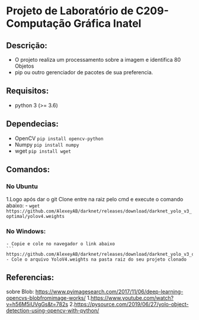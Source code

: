 # Projeto de Laboratório de C209-Computação Gráfica Inatel

## Descrição:
- O projeto realiza um processamento sobre a imagem e identifica 80 Objetos
- pip ou outro gerenciador de pacotes de sua preferencia.

## Requisitos:
- python 3 (>= 3.6)

## Dependecias:
- OpenCV
  ```pip install opencv-python```
- Numpy
  ```pip install numpy```
- wget 
  ```pip install wget```

## Comandos:
### No Ubuntu
1.Logo após dar o git Clone entre na raiz pelo cmd e execute o comando abaixo:
    - ```wget https://github.com/AlexeyAB/darknet/releases/download/darknet_yolo_v3_optimal/yolov4.weights```
### No Windows:
    - Copie e cole no navegador o link abaixo 
    ``` https://github.com/AlexeyAB/darknet/releases/download/darknet_yolo_v3_optimal/yolov4.weights```
    - Cole o arquivo YoloV4.weights na pasta raiz do seu projeto clonado


## Referencias:
 sobre Blob: https://www.pyimagesearch.com/2017/11/06/deep-learning-opencvs-blobfromimage-works/
 1.https://www.youtube.com/watch?v=h56M5iUVgGs&t=782s
 2.https://pysource.com/2019/06/27/yolo-object-detection-using-opencv-with-python/
